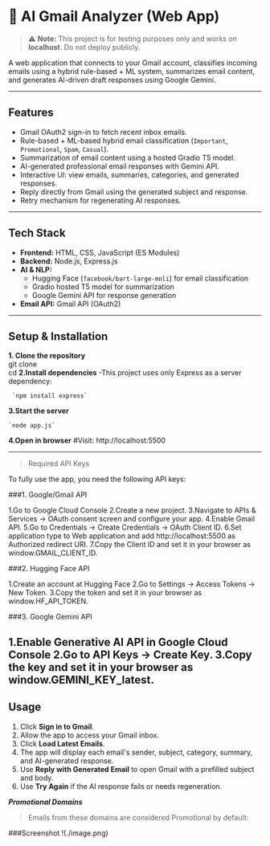 # 📧 AI Gmail Analyzer (Web App)

> ⚠️ **Note:** This project is for testing purposes only and works on **localhost**. Do not deploy publicly.

A web application that connects to your Gmail account, classifies incoming emails using a hybrid rule-based + ML system, summarizes email content, and generates AI-driven draft responses using Google Gemini.  

---

## Features

- Gmail OAuth2 sign-in to fetch recent inbox emails.
- Rule-based + ML-based hybrid email classification (`Important`, `Promotional`, `Spam`, `Casual`).
- Summarization of email content using a hosted Gradio T5 model.
- AI-generated professional email responses with Gemini API.
- Interactive UI: view emails, summaries, categories, and generated responses.
- Reply directly from Gmail using the generated subject and response.
- Retry mechanism for regenerating AI responses.

---

## Tech Stack

- **Frontend:** HTML, CSS, JavaScript (ES Modules)  
- **Backend:** Node.js, Express.js  
- **AI & NLP:**  
  - Hugging Face (`facebook/bart-large-mnli`) for email classification  
  - Gradio hosted T5 model for summarization  
  - Google Gemini API for response generation  
- **Email API:** Gmail API (OAuth2)

---

## Setup & Installation

**1. Clone the repository**  
    git clone <repository-url>  
    cd <project-folder>
**2.Install dependencies**
-This project uses only Express as a server dependency:

     `npm install express`


**3.Start the server**

    `node app.js`


**4.Open in browser**
 #Visit: http://localhost:5500

---
>Required API Keys

To fully use the app, you need the following API keys:

###1. Google/Gmail API

1.Go to Google Cloud Console
2.Create a new project.
3.Navigate to APIs & Services → OAuth consent screen and configure your app.
4.Enable Gmail API.
5.Go to Credentials → Create Credentials → OAuth Client ID.
6.Set application type to Web application and add http://localhost:5500 as Authorized redirect URI.
7.Copy the Client ID and set it in your browser as window.GMAIL_CLIENT_ID.

###2. Hugging Face API

1.Create an account at Hugging Face
2.Go to Settings → Access Tokens → New Token.
3.Copy the token and set it in your browser as window.HF_API_TOKEN.

###3. Google Gemini API

1.Enable Generative AI API in Google Cloud Console
2.Go to API Keys → Create Key.
3.Copy the key and set it in your browser as window.GEMINI_KEY_latest.
---

## Usage

1. Click **Sign in to Gmail**.
2. Allow the app to access your Gmail inbox.
3. Click **Load Latest Emails**.
4. The app will display each email's sender, subject, category, summary, and AI-generated response.
5. Use **Reply with Generated Email** to open Gmail with a prefilled subject and body.
6. Use **Try Again** if the AI response fails or needs regeneration.


***Promotional Domains***
>Emails from these domains are considered Promotional by default:


###Screenshot
!(./image.png)
